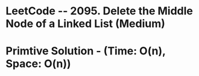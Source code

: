 # LeetCode -- 2095. Delete the Middle Node of a Linked List (Medium)

    
    

# Primtive Solution - (Time: O(n), Space: O(n))